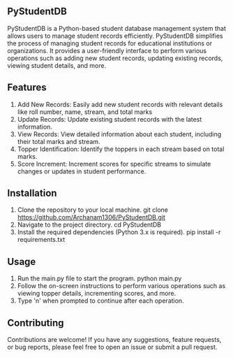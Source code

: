 
## PyStudentDB
 PyStudentDB is a Python-based student database management system that allows users to manage student records efficiently.
 PyStudentDB simplifies the process of managing student records for educational institutions or organizations. 
 It provides a user-friendly interface to perform various operations such as adding new student records, updating existing records, viewing student details, and more.

## Features
1. Add New Records: Easily add new student records with relevant details like roll number, name, stream, and total marks
2. Update Records: Update existing student records with the latest information.
3. View Records: View detailed information about each student, including their total marks and stream.
4. Topper Identification: Identify the toppers in each stream based on total marks.
5. Score Increment: Increment scores for specific streams to simulate changes or updates in student performance.
   
## Installation
1. Clone the repository to your local machine.
  git clone https://github.com/Archanam1306/PyStudentDB.git
2. Navigate to the project directory.
  cd PyStudentDB
3. Install the required dependencies (Python 3.x is required).
  pip install -r requirements.txt
## Usage
1. Run the main.py file to start the program.
  python main.py
2. Follow the on-screen instructions to perform various operations such as viewing topper details, incrementing scores, and more.
3. Type 'n' when prompted to continue after each operation.

## Contributing
Contributions are welcome! If you have any suggestions, feature requests, or bug reports, please feel free to open an issue or submit a pull request.
